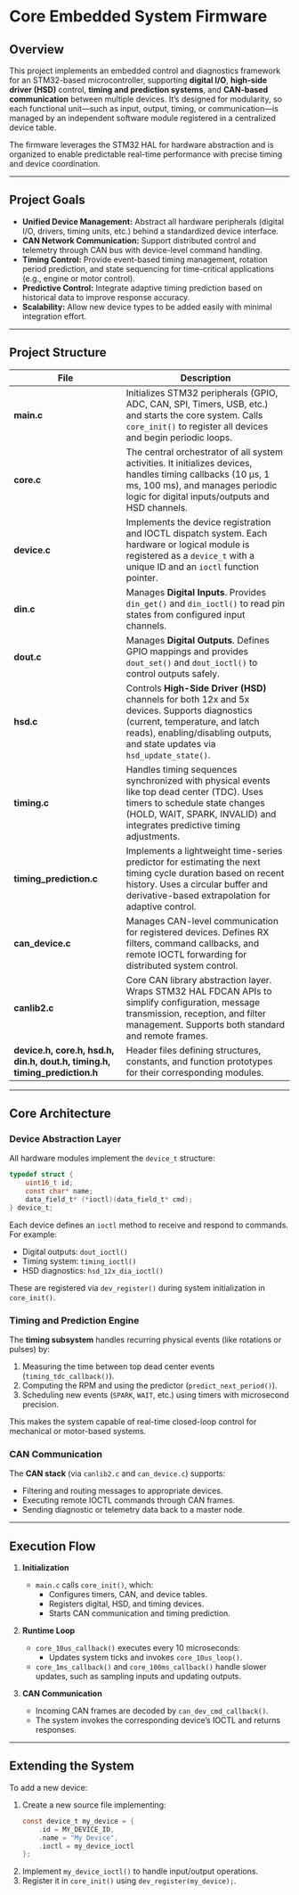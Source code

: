 # Core Embedded System Firmware

## Overview

This project implements an embedded control and diagnostics framework for an STM32-based microcontroller, supporting **digital I/O**, **high-side driver (HSD)** control, **timing and prediction systems**, and **CAN-based communication** between multiple devices. It’s designed for modularity, so each functional unit—such as input, output, timing, or communication—is managed by an independent software module registered in a centralized device table.

The firmware leverages the STM32 HAL for hardware abstraction and is organized to enable predictable real-time performance with precise timing and device coordination.

---

## Project Goals

- **Unified Device Management:** Abstract all hardware peripherals (digital I/O, drivers, timing units, etc.) behind a standardized device interface.
- **CAN Network Communication:** Support distributed control and telemetry through CAN bus with device-level command handling.
- **Timing Control:** Provide event-based timing management, rotation period prediction, and state sequencing for time-critical applications (e.g., engine or motor control).
- **Predictive Control:** Integrate adaptive timing prediction based on historical data to improve response accuracy.
- **Scalability:** Allow new device types to be added easily with minimal integration effort.

---

## Project Structure

| File | Description |
|------|--------------|
| **main.c** | Initializes STM32 peripherals (GPIO, ADC, CAN, SPI, Timers, USB, etc.) and starts the core system. Calls `core_init()` to register all devices and begin periodic loops. |
| **core.c** | The central orchestrator of all system activities. It initializes devices, handles timing callbacks (10 µs, 1 ms, 100 ms), and manages periodic logic for digital inputs/outputs and HSD channels. |
| **device.c** | Implements the device registration and IOCTL dispatch system. Each hardware or logical module is registered as a `device_t` with a unique ID and an `ioctl` function pointer. |
| **din.c** | Manages **Digital Inputs**. Provides `din_get()` and `din_ioctl()` to read pin states from configured input channels. |
| **dout.c** | Manages **Digital Outputs**. Defines GPIO mappings and provides `dout_set()` and `dout_ioctl()` to control outputs safely. |
| **hsd.c** | Controls **High-Side Driver (HSD)** channels for both 12x and 5x devices. Supports diagnostics (current, temperature, and latch reads), enabling/disabling outputs, and state updates via `hsd_update_state()`. |
| **timing.c** | Handles timing sequences synchronized with physical events like top dead center (TDC). Uses timers to schedule state changes (HOLD, WAIT, SPARK, INVALID) and integrates predictive timing adjustments. |
| **timing_prediction.c** | Implements a lightweight time-series predictor for estimating the next timing cycle duration based on recent history. Uses a circular buffer and derivative-based extrapolation for adaptive control. |
| **can_device.c** | Manages CAN-level communication for registered devices. Defines RX filters, command callbacks, and remote IOCTL forwarding for distributed system control. |
| **canlib2.c** | Core CAN library abstraction layer. Wraps STM32 HAL FDCAN APIs to simplify configuration, message transmission, reception, and filter management. Supports both standard and remote frames. |
| **device.h, core.h, hsd.h, din.h, dout.h, timing.h, timing_prediction.h** | Header files defining structures, constants, and function prototypes for their corresponding modules. |

---

## Core Architecture

### Device Abstraction Layer
All hardware modules implement the `device_t` structure:
```c
typedef struct {
    uint16_t id;
    const char* name;
    data_field_t* (*ioctl)(data_field_t* cmd);
} device_t;
```
Each device defines an `ioctl` method to receive and respond to commands. For example:
- Digital outputs: `dout_ioctl()`
- Timing system: `timing_ioctl()`
- HSD diagnostics: `hsd_12x_dia_ioctl()`

These are registered via `dev_register()` during system initialization in `core_init()`.

### Timing and Prediction Engine
The **timing subsystem** handles recurring physical events (like rotations or pulses) by:
1. Measuring the time between top dead center events (`timing_tdc_callback()`).
2. Computing the RPM and using the predictor (`predict_next_period()`).
3. Scheduling new events (`SPARK`, `WAIT`, etc.) using timers with microsecond precision.

This makes the system capable of real-time closed-loop control for mechanical or motor-based systems.

### CAN Communication
The **CAN stack** (via `canlib2.c` and `can_device.c`) supports:
- Filtering and routing messages to appropriate devices.
- Executing remote IOCTL commands through CAN frames.
- Sending diagnostic or telemetry data back to a master node.

---

## Execution Flow

1. **Initialization**
   - `main.c` calls `core_init()`, which:
     - Configures timers, CAN, and device tables.
     - Registers digital, HSD, and timing devices.
     - Starts CAN communication and timing prediction.

2. **Runtime Loop**
   - `core_10us_callback()` executes every 10 microseconds:
     - Updates system ticks and invokes `core_10us_loop()`.
   - `core_1ms_callback()` and `core_100ms_callback()` handle slower updates, such as sampling inputs and updating outputs.

3. **CAN Communication**
   - Incoming CAN frames are decoded by `can_dev_cmd_callback()`.
   - The system invokes the corresponding device’s IOCTL and returns responses.

---

## Extending the System

To add a new device:
1. Create a new source file implementing:
   ```c
   const device_t my_device = {
       .id = MY_DEVICE_ID,
       .name = "My Device",
       .ioctl = my_device_ioctl
   };
   ```
2. Implement `my_device_ioctl()` to handle input/output operations.
3. Register it in `core_init()` using `dev_register(my_device);`.

